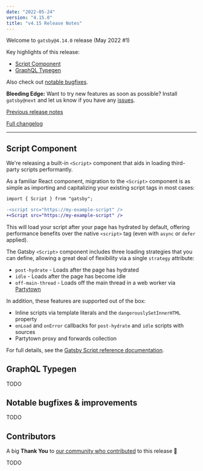 ```yaml
---
date: "2022-05-24"
version: "4.15.0"
title: "v4.15 Release Notes"
---
```


Welcome to `gatsby@4.14.0` release (May 2022 #1)

Key highlights of this release:

- [Script Component](#script-component)
- [GraphQL Typegen](#graphql-typegen)

Also check out [notable bugfixes](#notable-bugfixes--improvements).

**Bleeding Edge:** Want to try new features as soon as possible? Install `gatsby@next` and let us know if you have any [issues](https://github.com/gatsbyjs/gatsby/issues).

[Previous release notes](/docs/reference/release-notes/v4.14)

[Full changelog][full-changelog]

---

## Script Component

We're releasing a built-in `<Script>` component that aids in loading third-party scripts performantly.

As a familiar React component, migration to the `<Script>` component is as simple as importing and capitalizing your existing script tags in most cases:

```diff
import { Script } from "gatsby";

-<script src="https://my-example-script" />
+<Script src="https://my-example-script" />
```

This will load your script after your page has hydrated by default, offering performance benefits over the native `<script>` tag (even with `async` or `defer` applied).

The Gatsby `<Script>` component includes three loading strategies that you can define, allowing a great deal of flexibility via a single `strategy` attribute:

- `post-hydrate` - Loads after the page has hydrated
- `idle` - Loads after the page has become idle
- `off-main-thread` - Loads off the main thread in a web worker via [Partytown](https://partytown.builder.io)

In addition, these features are supported out of the box:

- Inline scripts via template literals and the `dangerouslySetInnerHTML` property
- `onLoad` and `onError` callbacks for `post-hydrate` and `idle` scripts with sources
- Partytown proxy and forwards collection

For full details, see the [Gatsby Script reference documentation](/docs/reference/built-in-components/gatsby-script/).

## GraphQL Typegen

TODO

##

## Notable bugfixes & improvements

TODO

## Contributors

A big **Thank You** to [our community who contributed][full-changelog] to this release 💜

TODO

[full-changelog]: https://github.com/gatsbyjs/gatsby/compare/gatsby@4.15.0-next.0...gatsby@4.15.0
